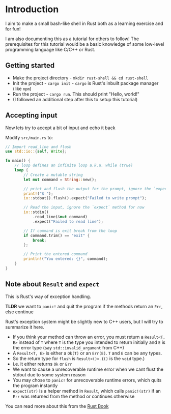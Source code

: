 # Introduction

I aim to make a small bash-like shell in Rust both as a learning exercise and for fun!

I am also documenting this as a tutorial for others to follow! The prerequisites for this tutorial would be a basic knowledge of some low-level programming language like C/C++ or Rust.

## Getting started

- Make the project directory - `mkdir rust-shell && cd rust-shell`
- Init the project - `cargo init` - `cargo` is Rust's inbuilt package manager (like `npm`)
- Run the project - `cargo run`. This should print "Hello, world!"
- (I followed an additional step after this to setup this tutorial)

## Accepting input

Now lets try to accept a bit of input and echo it back

Modify `src/main.rs` to:

```rust
// Import read_line and flush
use std::io::{self, Write};

fn main() {
    // loop defines an infinite loop a.k.a. while (true)
    loop {
        // Create a mutable string
        let mut command = String::new();

        // print and flush the output for the prompt, ignore the `expect` method for now
        print!("$ ");
        io::stdout().flush().expect("Failed to write prompt");

        // Read the input, ignore the `expect` method for now
        io::stdin()
            .read_line(&mut command)
            .expect("Failed to read line");

        // If command is exit break from the loop
        if command.trim() == "exit" {
            break;
        };

        // Print the entered command
        println!("You entered: {}", command);
    }
}
```

## Note about `Result` and `expect`

This is Rust's way of exception handling.

**TLDR** we want to `panic!` and quit the program if the methods return an `Err`, else continue

Rust's exception system might be slightly new to C++ users, but I will try to summarize it here.

- If you think your method can throw an error, you must return a `Result<T, E>` instead of `T` where `T` is the type you intended to return initially and `E` is the error type (say `std::invalid_argument` from C++)
- A `Result<T, E>` is either a `Ok(T)` or an `Err(E)`. `T` and `E` can be any types.
- So the return type for `flush` is `Result<()>`. (`()` is the `void` type.)
- i.e. it either returns `Ok` or `Err`
- We want to cause a unrecoverable runtime error when we cant flust the stdout due to some system reason
- You may chose to `panic!` for unrecoverable runtime errors, which quits the program instantly
- `expect(str)` is a helper method in `Result`, which calls `panic!(str)` if an `Err` was returned from the method or continues otherwise

You can read more about this from the [Rust Book](https://doc.rust-lang.org/book/ch09-02-recoverable-errors-with-result.html)
